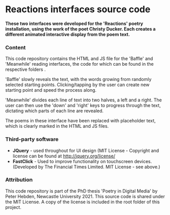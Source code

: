 # Reactions interfaces source code

**These two interfaces were developed for the 'Reactions' poetry installation, using the work of the poet Christy Ducker. Each creates a different animated interactive display from the poem text.**



### Content

This code repository contains the HTML and JS file for the 'Baffle' and 'Meanwhile' reading interfaces,  the code for which can be found in the respective folders .

'Baffle' slowly reveals the text, with the words growing from randomly selected starting points. Clicking/tapping by the user can create new starting point and speed the process along.

'Meanwhile' divides each line of text into two halves, a left and a right. The user can then use the 'down' and 'right' keys to progress through the text, dictating which parts of each line are revealed.

The poems in these interface have been replaced with placeholder text, which is clearly marked in the  HTML and JS files.



### Third-party software

- **JQuery** - used throughout for UI design (MIT License - Copyright and license can be found at http://jquery.org/license/
- **FastClick** - Used to improve functionality on touchscreen devices. (Developed by The Financial Times Limited. MIT License - see above.)



### Attribution

This code repository is part of the PhD thesis 'Poetry in Digital Media' by Peter Hebden, Newcastle University 2021. This source code is shared under the MIT License. A copy of the license is included in the root folder of this project.

